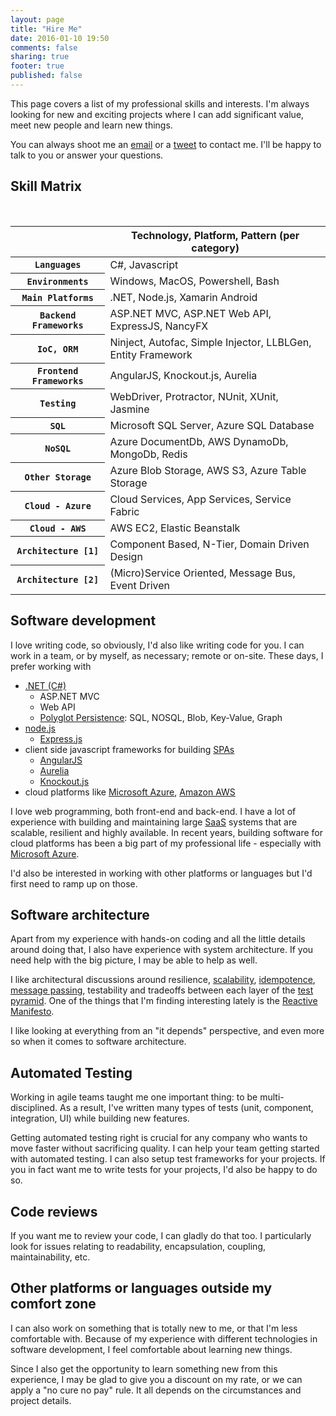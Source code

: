 ```yaml
---
layout: page
title: "Hire Me"
date: 2016-01-10 19:50
comments: false
sharing: true
footer: true
published: false
---
```


This page covers a list of my professional skills and interests. I'm always looking for new 
and exciting projects where I can add significant value, meet new people and learn new things. 

You can always shoot me an [email](mailto:hakantuncer@gmail.com) or a 
[tweet](https://twitter.com/hakant) to contact me. I'll be happy to talk to you or answer 
your questions.

## Skill Matrix
<br/>
<div class="table-responsive"> 
<table class="table table-bordered table-striped"> 
<colgroup> 
<col class="col-xs-1"> 
<col class="col-xs-7"> 
</colgroup> 
<thead> 
<tr> 
<th></th>
<th>Technology, Platform, Pattern (per category)</th> 
</tr> 
</thead> 
<tbody> 
<tr> 
<th scope="row"> 
<code>Languages</code> 
</th> 
<td>C#, Javascript</td> 
</tr>   
<tr> 
<th scope="row"> 
<code>Environments</code> 
</th> 
<td>Windows, MacOS, Powershell, Bash</td> 
</tr>
<tr> 
<th scope="row"> 
<code>Main Platforms</code> 
</th> 
<td>.NET, Node.js, Xamarin Android</td> 
</tr> 
<tr> 
<th scope="row"> 
<code>Backend Frameworks</code> 
</th> 
<td>ASP.NET MVC, ASP.NET Web API, ExpressJS, NancyFX</td> 
</tr>
<tr> 
<th scope="row"> 
<code>IoC, ORM</code> 
</th> 
<td>Ninject, Autofac, Simple Injector, LLBLGen, Entity Framework</td> 
</tr>
<tr> 
<th scope="row"> 
<code>Frontend Frameworks</code> 
</th> 
<td>AngularJS, Knockout.js, Aurelia</td> 
</tr>
<tr> 
<th scope="row"> 
<code>Testing</code> 
</th> 
<td>WebDriver, Protractor, NUnit, XUnit, Jasmine</td> 
</tr>
<tr>
<th scope="row"> 
<code>SQL</code> 
</th> 
<td>Microsoft SQL Server, Azure SQL Database</td> 
</tr>
<tr>
<th scope="row"> 
<code>NoSQL</code> 
</th> 
<td>Azure DocumentDb, AWS DynamoDb, MongoDb, Redis</td> 
</tr>
<tr>
<th scope="row"> 
<code>Other Storage</code> 
</th> 
<td>Azure Blob Storage, AWS S3, Azure Table Storage </td> 
</tr>
<tr> 
<th scope="row"> 
<code>Cloud - Azure</code> 
</th> 
<td>Cloud Services, App Services, Service Fabric</td> 
</tr>
<tr> 
<th scope="row"> 
<code>Cloud - AWS</code> 
</th> 
<td>AWS EC2, Elastic Beanstalk</td> 
</tr>
<tr> 
<th scope="row"> 
<code>Architecture [1]</code> 
</th> 
<td>Component Based, N-Tier, Domain Driven Design</td> 
</tr>
<tr> 
<th scope="row"> 
<code>Architecture [2]</code> 
</th> 
<td>(Micro)Service Oriented, Message Bus, Event Driven</td> 
</tr> 
</tbody> 
</table> 
</div>

## Software development

I love writing code, so obviously, I'd also like writing code for you. I can work in a team, or by myself, as necessary; remote or on-site. These days, I prefer working with

* [.NET (C#)](https://www.microsoft.com/net)
  * ASP.NET MVC
  * Web API
  * [Polyglot Persistence](http://www.jamesserra.com/archive/2015/07/what-is-polyglot-persistence/): SQL, NOSQL, Blob, Key-Value, Graph
* [node.js](https://nodejs.org/)
  * [Express.js](http://expressjs.com/)  
* client side javascript frameworks for building [SPAs](https://en.wikipedia.org/wiki/Single-page_application)
  * [AngularJS](https://angularjs.org/)
  * [Aurelia](http://aurelia.io)
  * [Knockout.js](http://knockoutjs.com/)
* cloud platforms like [Microsoft Azure](https://azure.microsoft.com), [Amazon AWS](https://aws.amazon.com/)

I love web programming, both front-end and back-end. I have a lot of experience
with building and maintaining large [SaaS](https://en.wikipedia.org/wiki/Software_as_a_service) systems that are scalable, resilient and
highly available. In recent years, building software for cloud platforms has been a big part of
my professional life - especially with [Microsoft Azure](https://azure.microsoft.com).

I'd also be interested in working with other platforms or languages but I'd first need to ramp up on those.

## Software architecture

Apart from my experience with hands-on coding and all the little details around doing that, I also have experience with system architecture. If you need help with the big picture, I may be able to help as well.

I like architectural discussions around resilience, [scalability](https://en.wikipedia.org/wiki/Scalability), [idempotence](https://en.wikipedia.org/wiki/Idempotence), [message passing](https://en.wikipedia.org/wiki/Message_passing),
testability and tradeoffs between each layer of the [test pyramid](http://martinfowler.com/bliki/TestPyramid.html). One of the things that I'm finding interesting lately is the [Reactive Manifesto](http://www.reactivemanifesto.org/).
 
I like looking at everything from an "it depends" perspective, and even more so when it comes to software architecture.

## Automated Testing

Working in agile teams taught me one important thing: to be multi-disciplined. As a result, 
I've written many types of tests (unit, component, integration, UI) while building new features.

Getting automated testing right is crucial for any company who wants to move faster without sacrificing quality.
I can help your team getting started with automated testing. I can also setup test frameworks for your 
projects. If you in fact want me to write tests for your projects, I'd also be happy to do so.

## Code reviews

If you want me to review your code, I can gladly do that too. I particularly look for issues relating to readability, encapsulation, coupling, maintainability, etc.

## Other platforms or languages outside my comfort zone

I can also work on something that is totally new to me, or that I'm less comfortable with. Because of 
my experience with different technologies in software development, I feel comfortable about learning 
new things.

Since I also get the opportunity to learn something new from this experience, I may be glad to give 
you a discount on my rate, or we can apply a "no cure no pay" rule. It all depends on the 
circumstances and project details.
